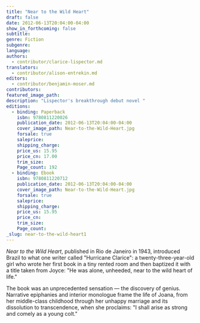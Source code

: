 ```yaml
---
title: "Near to the Wild Heart"
draft: false
date: 2012-06-13T20:04:00-04:00
show_in_forthcoming: false
subtitle:
genre: Fiction
subgenre:
language:
authors:
  - contributor/clarice-lispector.md
translators:
  - contributor/alison-entrekin.md
editors:
  - contributor/benjamin-moser.md
contributors:
featured_image_path:
description: "Lispector's breakthrough debut novel "
editions:
  - binding: Paperback
    isbn: 9780811220026
    publication_date: 2012-06-13T20:04:00-04:00
    cover_image_path: Near-to-the-Wild-Heart.jpg
    forsale: true
    saleprice:
    shipping_charge:
    price_us: 15.95
    price_cn: 17.00
    trim_size:
    Page_count: 192
  - binding: Ebook
    isbn: 9780811220712
    publication_date: 2012-06-13T20:04:00-04:00
    cover_image_path: Near-to-the-Wild-Heart.jpg
    forsale: true
    saleprice:
    shipping_charge:
    price_us: 15.95
    price_cn:
    trim_size:
    Page_count:
_slug: near-to-the-wild-heart1
---
```


_Near to the Wild Heart_, published in Rio de Janeiro in 1943, introduced Brazil to what one writer called "Hurricane Clarice": a twenty-three-year-old girl who wrote her first book in a tiny rented room and then baptized it with a title taken from Joyce: "He was alone, unheeded, near to the wild heart of life."

The book was an unprecedented sensation — the discovery of genius. Narrative epiphanies and interior monologue frame the life of Joana, from her middle-class childhood through her unhappy marriage and its dissolution to transcendence, when she proclaims: "I shall arise as strong and comely as a young colt."

